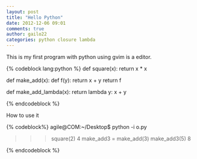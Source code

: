 ```yaml
---
layout: post
title: "Hello Python"
date: 2012-12-06 09:01
comments: true
author: gailo22
categories: python closure lambda
---
```


This is my first program with python using gvim is a editor.

{% codeblock lang:python %}
def square(x):
    return x * x

def make_add(x):
    def f(y):
        return x + y
    return f

def make_add_lambda(x):
    return lambda y: x + y

{% endcodeblock %}

How to use it

{% codeblock%}
agile@COM:~/Desktop$ python -i o.py
>>> square(2)
4
>>> make_add3 = make_add(3)
>>> make_add3(5)
8
>>>

{% endcodeblock %}
